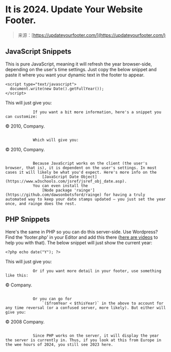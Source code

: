 <!--yml
category: 未分类
date: 2024-05-27 14:26:22
-->

# It is 2024\. Update Your Website Footer.

> 来源：[https://updateyourfooter.com/](https://updateyourfooter.com/)

## JavaScript Snippets

This is pure JavaScript, meaning it will refresh the year browser-side, depending on the user's time settings. Just copy the below snippet and paste it where you want your dynamic text in the footer to appear.

```
<script type="text/javascript">
  document.write(new Date().getFullYear());
</script>
```

This will just give you:

```
            If you want a bit more information, here's a snippet you can customize:

```
&copy; 2010<script>new Date().getFullYear()>2010&&document.write("-"+new Date().getFullYear());</script>, Company.
```

            Which will give you:

```
© 2010, Company.
```

            Because JavaScript works on the client (the user's browser, that is), it is dependent on the user's settings. In most cases it will likely be what you'd expect. Here's more info on the
                [JavaScript Date Object](https://www.w3schools.com/jsref/jsref_obj_date.asp).
            You can even install the
                [Node package 'rainge'](https://github.com/dawsonbotsford/rainge) for having a truly automated way to keep your date stamps updated – you just set the year once, and rainge does the rest.

```

## PHP Snippets

Here's the same in PHP so you can do this server-side. Use Wordpress? Find the 'footer.php' in your Editor and add this there ([here are videos](https://www.youtube.com/results?search_query=edit+wordpress+footer) to help you with that). The below snippet will just show the current year:

```
<?php echo date("Y"); ?>
```

This will just give you:

```
            Or if you want more detail in your footer, use something like this:

```
&copy; <?php
  $fromYear = 2008;
  $thisYear = (int)date('Y');
  echo $fromYear . (($fromYear != $thisYear) ? '-' . $thisYear : '');?> Company.
```

            Or you can go for
                `($fromYear < $thisYear)` in the above to account for any time reversal (or a confused server, more likely). But either will give you:

```
© 2008 Company.
```

            Since PHP works on the server, it will display the year the server is currently in. Thus, if you look at this from Europe in the wee hours of 2024, you still see 2023 here.

```